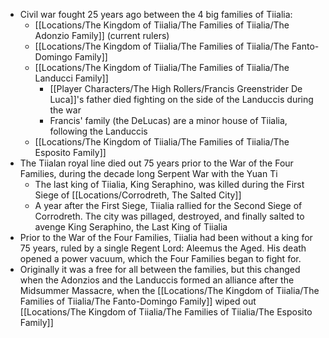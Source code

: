 - Civil war fought 25 years ago between the 4 big families of Tiialia:
	- [[Locations/The Kingdom of Tiialia/The Families of Tiialia/The Adonzio Family]] (current rulers)
	- [[Locations/The Kingdom of Tiialia/The Families of Tiialia/The Fanto-Domingo Family]]
	- [[Locations/The Kingdom of Tiialia/The Families of Tiialia/The Landucci Family]]
		- [[Player Characters/The High Rollers/Francis Greenstrider De Luca]]'s father died fighting on the side of the Landuccis during the war
		- Francis' family (the DeLucas) are a minor house of Tiialia, following the Landuccis
	- [[Locations/The Kingdom of Tiialia/The Families of Tiialia/The Esposito Family]]
-  The Tiialan royal line died out 75 years prior to the War of the Four Families, during the decade long Serpent War with the Yuan Ti
	- The last king of Tiialia, King Seraphino, was killed during the First Siege of [[Locations/Corrodreth, The Salted City]]
	- A year after the First Siege, Tiialia rallied for the Second Siege of Corrodreth. The city was pillaged, destroyed, and finally salted to avenge King Seraphino, the Last King of Tiialia
- Prior to the War of the Four Families, Tiialia had been without a king for 75 years, ruled by a single Regent Lord: Aleemus the Aged. His death opened a power vacuum, which the Four Families began to fight for.
- Originally it was a free for all between the families, but this changed when the Adonzios and the Landuccis formed an alliance after the Midsummer Massacre, when the [[Locations/The Kingdom of Tiialia/The Families of Tiialia/The Fanto-Domingo Family]]  wiped out [[Locations/The Kingdom of Tiialia/The Families of Tiialia/The Esposito Family]]
